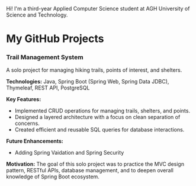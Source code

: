 
Hi! I'm a third-year Applied Computer Science student at AGH University  of Science and Technology.  
 
# My GitHub Projects 
 
### Trail Management System
    
A solo project for managing hiking trails, points of interest, and shelters.
 
**Technologies:** Java, Spring Boot (Spring Web, Spring Data JDBC), Thymeleaf, REST API, PostgreSQL

**Key Features:** 
- Implemented CRUD operations for managing trails, shelters, and points.
- Designed a layered architecture with a focus on clean separation of concerns.
- Created efficient and reusable SQL queries for database interactions.

**Future Enhancements:**
- Adding Spring Vaidation and Spring Security

**Motivation:** The goal of this solo project was to practice the MVC design pattern, RESTful APIs, database management, and to deepen overall knowledge of Spring Boot ecosystem.
